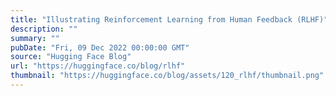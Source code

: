 ```yaml
---
title: "Illustrating Reinforcement Learning from Human Feedback (RLHF)"
description: ""
summary: ""
pubDate: "Fri, 09 Dec 2022 00:00:00 GMT"
source: "Hugging Face Blog"
url: "https://huggingface.co/blog/rlhf"
thumbnail: "https://huggingface.co/blog/assets/120_rlhf/thumbnail.png"
---
```


